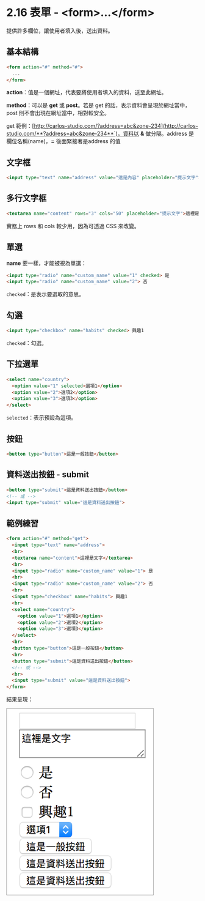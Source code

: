 # 2.16 表單 - &lt;form&gt;...&lt;/form&gt;

提供許多欄位，讓使用者填入後，送出資料。

## 基本結構

```html
<form action="#" method="#">
  ...
</form>
```

**action**：值是一個網址，代表要將使用者填入的資料，送至此網址。

**method**：可以是 **get** 或 **post**。若是 get 的話，表示資料會呈現於網址當中，post 則不會出現在網址當中，相對較安全。

get 範例：[http://carlos-studio.com/?address=abc&zone-234](http://carlos-studio.com/**?address=abc&zone-234**`)，資料以 **&** 做分隔。address 是欄位名稱\(name\)，**=** 後面緊接著是address 的值

## 文字框

```html
<input type="text" name="address" value="這是內容" placeholder="提示文字">
```

## 多行文字框

```html
<textarea name="content" rows="3" cols="50" placeholder="提示文字">這裡是文字</textarea>
```

實務上 rows 和 cols 較少用，因為可透過 CSS 來改變。

## 單選

**name** 要一樣，才能被視為單選：

```html
<input type="radio" name="custom_name" value="1" checked> 是
<input type="radio" name="custom_name" value="2"> 否
```

`checked`：是表示要選取的意思。

## 勾選

```html
<input type="checkbox" name="habits" checked> 興趣1
```

`checked`：勾選。

## 下拉選單

```html
<select name="country">
  <option value="1" selected>選項1</option>
  <option value="2">選項2</option>
  <option value="3">選項3</option>
</select>
```

`selected`：表示預設為這項。

## 按鈕

```html
<button type="button">這是一般按鈕</button>
```

## 資料送出按鈕 - submit

```html
<button type="submit">這是資料送出按鈕</button>
<!-- 或 -->
<input type="submit" value="這是資料送出按鈕">
```

## 範例練習

```html
<form action="#" method="get">
  <input type="text" name="address">
  <br>
  <textarea name="content">這裡是文字</textarea>
  <br>
  <input type="radio" name="custom_name" value="1"> 是
  <br>
  <input type="radio" name="custom_name" value="2"> 否
  <br>
  <input type="checkbox" name="habits"> 興趣1
  <br>
  <select name="country">
    <option value="1">選項1</option>
    <option value="2">選項2</option>
    <option value="3">選項3</option>
  </select>
  <br>
  <button type="button">這是一般按鈕</button>
  <br>
  <button type="submit">這是資料送出按鈕</button>
  <!-- 或 -->
  <br>
  <input type="submit" value="這是資料送出按鈕">
</form>
```

結果呈現：

![](/assets/表單基礎.png)

